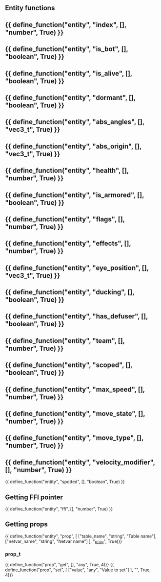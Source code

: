 ## Entity functions

{{ define_function("entity", "index", [], "number", True) }}
---
{{ define_function("entity", "is_bot", [], "boolean", True) }}
---
{{ define_function("entity", "is_alive", [], "boolean", True) }}
---
{{ define_function("entity", "dormant", [], "boolean", True) }}
---
{{ define_function("entity", "abs_angles", [], "vec3_t", True) }}
---
{{ define_function("entity", "abs_origin", [], "vec3_t", True) }}
---
{{ define_function("entity", "health", [], "number", True) }}
---
{{ define_function("entity", "is_armored", [], "boolean", True) }}
---
{{ define_function("entity", "flags", [], "number", True) }}
---
{{ define_function("entity", "effects", [], "number", True) }}
---
{{ define_function("entity", "eye_position", [], "vec3_t", True) }}
---
{{ define_function("entity", "ducking", [], "boolean", True) }}
---
{{ define_function("entity", "has_defuser", [], "boolean", True) }}
---
{{ define_function("entity", "team", [], "number", True) }}
---
{{ define_function("entity", "scoped", [], "boolean", True) }}
---
{{ define_function("entity", "max_speed", [], "number", True) }}
---
{{ define_function("entity", "move_state", [], "number", True) }}
---
{{ define_function("entity", "move_type", [], "number", True) }}
---
{{ define_function("entity", "velocity_modifier", [], "number", True) }}
---
{{ define_function("entity", "spotted", [], "boolean", True) }}

## Getting FFI pointer
{{ define_function("entity", "ffi", [], "number", True) }}

## Getting props

{{ define_function("entity", "prop", [
    ["table_name", "string", "Table name"],
    ["netvar_name", "string", "Netvar name"]
], "[`prop`](#prop)", True)}}

### prop_t

{{ define_function("prop", "get", [], "any", True, 4)}}
{{ define_function("prop", "set", [
    ["value", "any", "Value to set"]
], "", True, 4)}}

<!-- 
---
{{ define_function("entity", "is_weapon", [], "boolean", True) }}
---
{{ define_function("entity", "is_dormant", [], "boolean", True) }}
---
{{ define_function("entity", "get_index", [], "number", True) }}
---
{{ define_function("entity", "get_origin", [], "vec3_t", True) }}
Returns abs origin of the entity

---
{{ define_function("entity", "get_class_id", [], "number", True) }}
---
{{ define_function("entity", "get_class_name", [], "string", True) }}
---
## Getting FFI pointer
To get entity pointer you can use `entity[0]`  
Also you can use `entity[OFFSET]` to get the address pointing to specified offset of the entity
Hexadecimal and decimal number are both supported
!!! example
    This example will print money of all players
    ```lua linenums="1"
    entitylist.get_entities("CCSPlayer", false, function(entity)
        local origin = entity:get_origin()
        local origin2 = render.world_to_screen(origin)
        local money = ffi.cast("int*", entity[0x117B8])[0] --m_iAccount: 0x117B8

        if origin2 ~= nil then
            render.text(tostring(money), 0, origin2)
        end
    end)
    ``` -->
